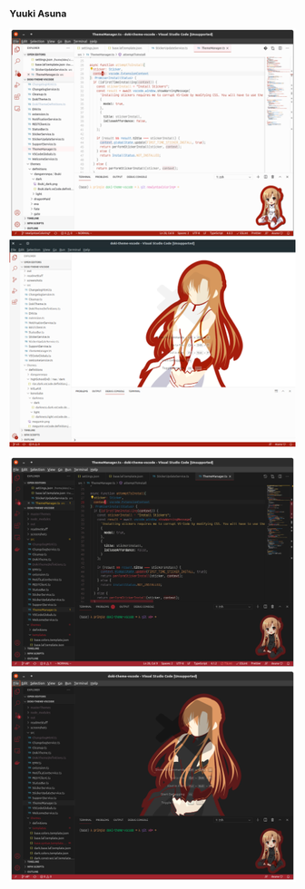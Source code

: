 ### Yuuki Asuna
![asuna code](../screenshots/swordArtOnline/asuna_light_code.png)
![asuna code](../screenshots/swordArtOnline/asuna_light_wallpaper.png)


![asuna code](../screenshots/swordArtOnline/asuna_dark_code.png)
![asuna wallpaper](../screenshots/swordArtOnline/asuna_dark_wallpaper.png)
